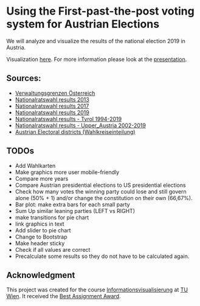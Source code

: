 # Using the First-past-the-post voting system for Austrian Elections
We will analyze and visualize the results of the national election 2019 in Austria.

Visualization [here](https://ippon1.github.io/Visualize_of_Austrian_Election_Results/First-past-the-post/).
For more information please look at the [presentation](https://github.com/ippon1/Visualize_of_Austrian_Election_Results/tree/master/presentation).

## Sources:
<!--* [Verwaltungsgrenzen Österreich](https://www.data.gv.at/katalog/dataset/d960f393-0a19-43f7-b2f1-2a79d9fc6fdd)-->
* [Verwaltungsgrenzen Österreich](https://data.opendataportal.at/dataset/geojson-daten-osterreich/resource/1a8718bb-18b1-47e1-b6a5-2af5190e087e)
* [Nationalratswahl results 2013](https://www.data.gv.at/katalog/dataset/09716341-2bea-4298-9525-e936d8247d19)
* [Nationalratswahl results 2017](https://www.data.gv.at/katalog/dataset/3179c5b2-9bb5-4a7f-a573-5491ccb0110b)
* [Nationalratswahl results 2019](https://www.data.gv.at/katalog/dataset/8becadda-124e-43f3-900e-f1ab685574e5)
* [Nationalratswahl results - Tyrol 1994-2019](https://www.data.gv.at/katalog/dataset/f3a1c18ea3a038fa13e7b3c89454ed280d16ef0c)
* [Nationalratswahl results - Upper_Austria 2002-2019](https://www.data.gv.at/katalog/dataset/ba75e945-b775-43c6-b8a5-b3833216f206)
* [Austrian Electoral districts (Wahlkreiseinteilung)](https://www.bmi.gv.at/412/Nationalratswahlen/Wahlkreiseinteilung.aspx)

## TODOs
* Add Wahlkarten
* Make graphics more user mobile-friendly
* Compare more years
* Compare Austrian presidential elections to US presidential elections
* Check how many votes the winning party could lose and still govern alone (50% + 1) and/or change the constitution on their own (66,67%).
* Bar plot: make extra bars for each small party
* Sum Up similar leaning parties (LEFT vs RIGHT)
* make transitions for pie chart
* link graphics in text
* Add slider to pie chart
* Change to Bootstrap
* Make header sticky
* Check if all values are correct
* Precalculate some results so they do not have to be calculated again.
<!--* https://www.data.gv.at/katalog/dataset/6d731e6e-7dcf-4bde-8061-d0e195f62f6c -->


## Acknowledgment
This project was created for the course [Informationsvisualisierung](https://www.cg.tuwien.ac.at/courses/InfoVis/ue.html) at [TU Wien](https://www.tuwien.at).
It received the [Best Assignment Award](https://www.cg.tuwien.ac.at/courses/InfoVis/HallOfFame/#Hall%20of%20Fame%202020).
